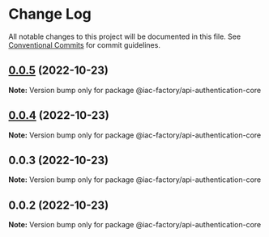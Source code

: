 # Change Log

All notable changes to this project will be documented in this file.
See [Conventional Commits](https://conventionalcommits.org) for commit guidelines.

## [0.0.5](https://github.com/iac-factory/node-authentication-api/compare/@iac-factory/api-authentication-core@0.0.3...@iac-factory/api-authentication-core@0.0.5) (2022-10-23)

**Note:** Version bump only for package @iac-factory/api-authentication-core





## [0.0.4](https://github.com/iac-factory/node-authentication-api/compare/@iac-factory/api-authentication-core@0.0.3...@iac-factory/api-authentication-core@0.0.4) (2022-10-23)

**Note:** Version bump only for package @iac-factory/api-authentication-core





## 0.0.3 (2022-10-23)

**Note:** Version bump only for package @iac-factory/api-authentication-core





## 0.0.2 (2022-10-23)

**Note:** Version bump only for package @iac-factory/api-authentication-core
